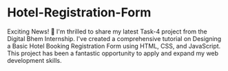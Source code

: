 # Hotel-Registration-Form
Exciting News! 🚀  I'm thrilled to share my latest Task-4 project from the Digital Bhem Internship. I've created a comprehensive tutorial on Designing a Basic Hotel Booking Registration Form using HTML, CSS, and JavaScript. This project has been a fantastic opportunity to apply and expand my web development skills.
